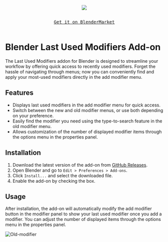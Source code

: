 <p align="center">
  <img src="https://github.com/Jishnu-jithu/last-used-modifiers/assets/145359279/d3d25c54-af32-41db-bdd6-8e4292a6a783">
</p>

<p align="center">
  <kbd>
    <br>
    <a href="https://www.blendermarket.com/products/last-used-modifiers">Get it on BlenderMarket</a>
    <br>
    <br>
  </kbd>
</p>

# Blender Last Used Modifiers Add-on

The Last Used Modifiers addon for Blender is designed to streamline your workflow by offering quick access to recently used modifiers. Forget the hassle of navigating through menus; now you can conveniently find and apply your most-used modifiers directly in the add modifier menu.

## Features
- Displays last used modifiers in the add modifier menu for quick access.
- Switch between the new and old modifier menus, or use both depending on your preference.
- Easily find the modifier you need using the type-to-search feature in the old modifier menu.
- Allows customization of the number of displayed modifier items through the options menu in the properties panel.

## Installation
1. Download the latest version of the add-on from [GitHub Releases](https://github.com/Jishnu-jithu/last-used-modifiers/releases/tag/Release).
2. Open Blender and go to `Edit > Preferences > Add-ons`.
3. Click `Install...` and select the downloaded file.
4. Enable the add-on by checking the box.

## Usage
After installation, the add-on will automatically modify the add modifier button in the modifier panel to show your last used modifier once you add a modifier. You can adjust the number of displayed items through the options menu in the properties panel.

![Old-modifier](https://github.com/Jishnu-jithu/last-used-modifiers/assets/145359279/59be6101-804a-43f0-a389-d51c289a1fe9)
